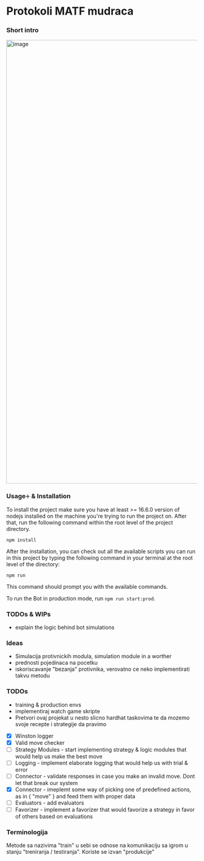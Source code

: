 # Protokoli MATF mudraca

### Short intro

<img width="1168" alt="image" src="https://github.com/Madjarx/jungle-showdown-recipe-creator/assets/88193583/2e987aa4-f461-4a7d-acaf-fe160c8ac508">


### Usage÷ & Installation

To install the project make sure you have at least >= 16.6.0 version of nodejs installed on the machine you're trying to run the project on. After that, run the following command within the root level of the project directory.
```
npm install
```

After the installation, you can check out all the available scripts you can run in this project by typing the following command in your terminal at the root level of the directory:
```
npm run
```
This command should prompt you with the available commands.

To run the Bot in production mode, run `npm run start:prod`.

### TODOs & WIPs

- explain the logic behind bot simulations

### Ideas

- Simulacija protivnickih modula, simulation module in a worther
- prednosti pojedinaca na pocetku
- iskoriscavanje "bezanja" protivnika, verovatno ce neko implementirati takvu metodu

### TODOs

- training & production envs
- implementiraj watch game skripte 
- Pretvori ovaj projekat u nesto slicno hardhat taskovima te da mozemo svoje recepte i strategije da pravimo

- [x] Winston logger
- [x] Valid move checker
- [ ] Strategy Modules - start implementing strategy & logic modules that would help us make the best move
- [ ] Logging - implement elaborate logging that would help us with trial & error
- [ ] Connector - validate responses in case you make an invalid move. Dont let that break our system
- [x] Connector - imeplemt some way of picking one of predefined actions, as in { "move" } and feed them with proper data
- [ ] Evaluators - add evaluators
- [ ] Favorizer - implement a favorizer that would favorize a strategy in favor of others based on evaluations

### Terminologija 

Metode sa nazivima "train" u sebi se odnose na komunikaciju sa igrom u stanju "treniranja / testiranja". Koriste se izvan "produkcije"



